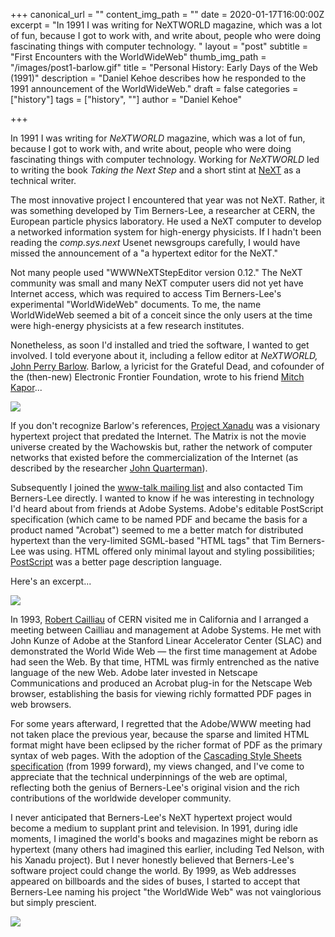 +++
canonical_url = ""
content_img_path = ""
date = 2020-01-17T16:00:00Z
excerpt = "In 1991 I was writing for NeXTWORLD magazine, which was a lot of fun, because I got to work with, and write about, people who were doing fascinating things with computer technology. "
layout = "post"
subtitle = "First Encounters with the WorldWideWeb"
thumb_img_path = "/images/post1-barlow.gif"
title = "Personal History: Early Days of the Web (1991)"
description = "Daniel Kehoe describes how he responded to the 1991 announcement of the WorldWideWeb."
draft = false
categories = ["history"]
tags = ["history", ""]
author = "Daniel Kehoe" 

+++

In 1991 I was writing for _NeXTWORLD_ magazine, which was a lot of fun, because I got to work with, and write about, people who were doing fascinating things with computer technology. Working for _NeXTWORLD_ led to writing the book _Taking the Next Step_ and a short stint at [NeXT](https://en.wikipedia.org/wiki/NeXT) as a technical writer.

The most innovative project I encountered that year was not NeXT. Rather, it was something developed by Tim Berners-Lee, a researcher at CERN, the European particle physics laboratory. He used a NeXT computer to develop a networked information system for high-energy physicists. If I hadn't been reading  the _comp.sys.next_ Usenet newsgroups carefully, I would have missed the announcement of a "a hypertext editor for the NeXT."

Not many people used "WWWNeXTStepEditor version 0.12." The NeXT community was small and many NeXT computer users did not yet have Internet access, which was required to access Tim Berners-Lee's experimental "WorldWideWeb" documents. To me, the name WorldWideWeb seemed a bit of a conceit since the only users at the time were high-energy physicists at a few research institutes.

Nonetheless, as soon I'd installed and tried the software, I wanted to get involved. I told everyone about it, including a fellow editor at _NeXTWORLD,_ [John Perry Barlow](https://en.wikipedia.org/wiki/John_Perry_Barlow). Barlow, a lyricist for the Grateful Dead, and cofounder of the (then-new) Electronic Frontier Foundation, wrote to his friend [Mitch Kapor](https://en.wikipedia.org/wiki/Mitch_Kapor)...

![](/images/post1-barlow.gif)

If you don't recognize Barlow's references, [Project Xanadu](https://en.wikipedia.org/wiki/Project_Xanadu "Project Xanadu") was a visionary hypertext project that predated the Internet. The Matrix is not the movie universe created by the Wachowskis but, rather the network of computer networks that existed before the commercialization of the Internet (as described by the researcher [John Quarterman](https://en.wikipedia.org/wiki/John_Quarterman)).

Subsequently I joined the [www-talk mailing list](https://lists.w3.org/Archives/Public/www-talk/1991SepOct/0001.html) and also contacted Tim Berners-Lee directly. I wanted to know if he was interesting in technology I'd heard about from friends at Adobe Systems. Adobe's editable PostScript specification (which came to be named PDF and became the basis for a product named "Acrobat") seemed to me a better match for distributed hypertext than the very-limited SGML-based "HTML tags" that Tim Berners-Lee was using. HTML offered only minimal layout and styling possibilities; [PostScript](https://en.wikipedia.org/wiki/PostScript) was a better page description language.

Here's an excerpt...

![](/images/post1-timbl.gif)

In 1993, [Robert Cailliau](https://en.wikipedia.org/wiki/Robert_Cailliau "Robert Cailliau") of CERN visited me in California and I arranged a meeting between Cailliau and management at Adobe Systems. He met with John Kunze of Adobe at the Stanford Linear Accelerator Center (SLAC) and demonstrated the World Wide Web — the first time management at Adobe had seen the Web. By that time, HTML was firmly entrenched as the native language of the new Web. Adobe later invested in Netscape Communications and produced an Acrobat plug-in for the Netscape Web browser, establishing the basis for viewing richly formatted PDF pages in web browsers.

For some years afterward, I regretted that the Adobe/WWW meeting had not taken place the previous year, because the sparse and limited HTML format might have been eclipsed by the richer format of PDF as the primary syntax of web pages. With the adoption of the [Cascading Style Sheets specification](http://www.w3.org/Style/LieBos2e/history/) (from 1999 forward), my views changed, and I've come to appreciate that the technical underpinnings of the web are optimal, reflecting both the genius of Berners-Lee's original vision and the rich contributions of the worldwide developer community.

I never anticipated that Berners-Lee's NeXT hypertext project would become a medium to supplant print and television. In 1991, during idle moments, I imagined the world's books and magazines might be reborn as hypertext (many others had imagined this earlier, including Ted Nelson, with his Xanadu project). But I never honestly believed that Berners-Lee's software project could change the world. By 1999, as Web addresses appeared on billboards and the sides of buses, I started to accept that Berners-Lee naming his project "the WorldWide Web" was not vainglorious but simply prescient.

![](/images/post1-signature-dmk.gif)